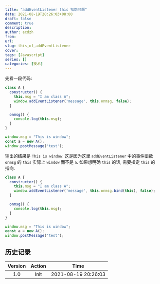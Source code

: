 ```yaml
---
title: "addEventListener this 指向问题"
date: 2021-08-19T20:26:03+08:00
draft: false
comment: true
description: 
author: acdzh
from: 
url: 
slug: this_of_addEventListener
cover:
tags: [Javascript]
series: []
categories: [技术]
---
```


先看一段代码:

```javascript
class A {
  constructor() {
    this.msg = "I am class A";
    window.addEventListener('message', this.onmsg, false);
  }

  onmsg() {
    console.log(this.msg);
  }
}

window.msg = "This is window";
const a = new A();
window.postMessage('test');
```

输出的结果是 `This is window`. 这是因为这里 `addEventListener` 中的事件函数 `onmsg` 的 `this` 实际上 `window` 而不是 `a`. 如果想明确 `this` 的话, 需要指定 `this` 的指向.

```javascript
class A {
  constructor() {
    this.msg = "I am class A";
    window.addEventListener('message', this.onmsg.bind(this), false);
  }

  onmsg() {
    console.log(this.msg);
  }
}

window.msg = "This is window";
const a = new A();
window.postMessage('test');
```

## 历史记录

|Version| Action|Time|
|:-------:|:--------:|:-----------:|
|1.0|Init|2021-08-19 20:26:03|
